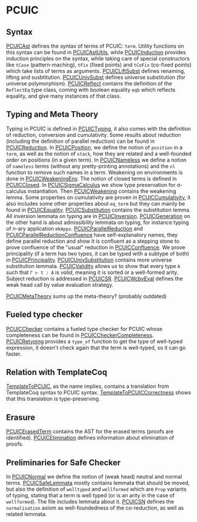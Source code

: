 # PCUIC

## Syntax

[PCUICAst](PCUICAst.v) defines the syntax of terms of PCUIC: `term`.
Utility functions on this syntax can be found in
[PCUICAstUtils](PCUICAstUtils.v), while [PCUICInduction](PCUICInduction)
provides induction principles on the syntax, while taking care of special
constructors like `tCase` (pattern-maching), `tFix` (fixed points) and
`tCoFix` (co-fixed points) which take lists of terms as arguments.
[PCUICLiftSubst](PCUICLiftSubst.v) defines renaming, lifting and susbtitution.
[PCUICUnivSubst](PCUICUnivSubst.v) defines universe substitution (for universe
polymorphism).
[PCUICReflect](PCUICReflect.v) contains the definition of the `ReflectEq` type
class, coming with boolean equality `eqb` which reflects equality, and give
many instances of that class.

## Typing and Meta Theory

Typing in PCUIC is defined in [PCUICTyping](PCUICTyping.v), it also comes
with the definition of reduction, conversion and cumulativity.
Some results about reduction (including the definition of parallel reduction)
can be found in [PCUICReduction](PCUICReduction.v).
In [PCUICPosition](PCUICPosition.v), we define the notion of `position` in a
`term`, as well as the notion of `stack`, how they are related and a
well-founded order on positions (in a given term).
In [PCUICNameless](PCUICNameless.v) we define a notion of `nameless` terms
(without any pretty-printing annotations) and the `nl` function to remove
such names in a term.
Weakening on environments is done in [PCUICWeakeningEnv](PCUICWeakeningEnv.v).
The notion of closed terms is defined in [PCUICClosed](PCUICClosed.v).
In [PCUICSigmaCalculus](PCUICSigmaCalculus.v) we show type
preservation for σ-calculus instantiation.
Then [PCUICWeakening](PCUICWeakening.v) contains the weakening lemma.
Some properties on cumulativity are proven in
[PCUICCumulativity](PCUICCumulativity.v), it also includes some other
properties about `eq_term` but they can mainly be found in
[PCUICEquality](PCUICEquality.v).
[PCUICSubstitution](PCUICSubstitution.v) contains the substitution lemma.
All inversion lemmata on typing are in [PCUICInversion](PCUICInversion.v).
[PCUICGeneration](PCUICGeneration.v) on the other hand is about admissibility
lemmata on typing, for instance typing of n-ary application `mkApps`.
[PCUICParallelReduction](PCUICParallelReduction.v) and
[PCUICParallelReductionConfluence](PCUICParallelReductionConfluence.v) have
self-explanatory names, they define parallel reduction and show it is confluent
as a stepping stone to prove confluence of the "usual" reduction in
[PCUICConfluence](PCUICConfluence.v).
We prove principality (if a term has two types, it can be typed with a subtype
of both) in [PCUICPrincipality](PCUICPrincipality.v).
[PCUICUnivSubstitution](PCUICUnivSubstitution.v) contains more universe
substitution lemmata.
[PCUICValidity](PCUICValidity.v) allows us to show that every type `A`
such that `Γ ⊢ t : A` is *valid*, meaning it is sorted or a well-formed
arity.
Subject reduction is addressed in [PCUICSR](PCUICSR.v).
[PCUICWcbvEval](PCUICWcbvEval.v) defines the weak head call by value
evaluation strategy.

[PCUICMetaTheory](PCUICMetaTheory.v) sums up the meta-theory?
(probably outdated)

## Fueled type checker

[PCUICChecker](PCUICChecker.v) contains a fueled type checker for PCUIC
whose completeness can be found in
[PCUICCheckerCompleteness](PCUICCheckerCompleteness.v).
[PCUICRetyping](PCUICRetyping.v) provides a `type_of` function to get the
type of well-typed expression, it doesn't check again that the term is
well-typed, so it can go faster.

## Relation with TemplateCoq

[TemplateToPCUIC](TemplateToPCUIC.v), as the name implies, contains a
translation from TemplateCoq syntax to PCUIC syntax.
[TemplateToPCUICCorrectness](TemplateToPCUICCorrectness.v) shows that this
translation is type-preserving.

## Erasure

[PCUICErasedTerm](PCUICErasedTerm.v) contains the AST for the erased terms
(proofs are identified).
[PCUICElimination](PCUICElimination.v) defines information about elimination
of proofs.

## Preliminaries for Safe Checker

In [PCUICNormal](PCUICNormal.v) we define the notion of (weak head) neutral and
normal terms.
[PCUICSafeLemmata](PCUICSafeLemmata.v) mostly contains lemmata that should be
moved, but also the definition of `welltyped` and `wellformed` which are
`Prop` variants of typing, stating that a term is well typed (or is an arity
in the case of `wellformed`). The file includes lemmata about it.
[PCUICSN](PCUICSN.v) defines the `normalisation` axiom as well-foundedness
of the co-reduction, as well as related lemmata.
